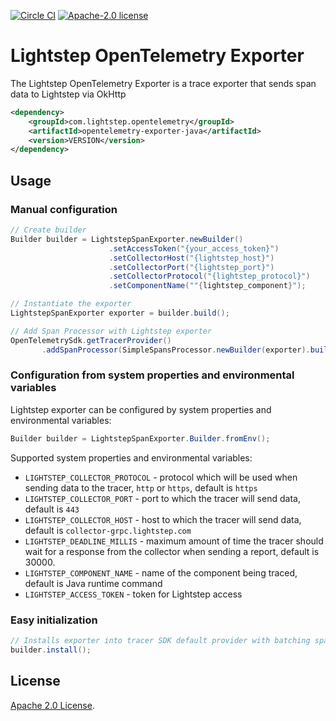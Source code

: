 [![Circle CI](https://circleci.com/gh/lightstep/opentelemetry-exporter-java.svg?style=shield)](https://circleci.com/gh/lightstep/opentelemetry-exporter-java) [![Apache-2.0 license](https://img.shields.io/badge/license-Apache%202.0-blue.svg)](https://opensource.org/licenses/Apache-2.0)

# Lightstep OpenTelemetry Exporter

The Lightstep OpenTelemetry Exporter is a trace exporter that sends span data to Lightstep via OkHttp

```xml
<dependency>
    <groupId>com.lightstep.opentelemetry</groupId>
    <artifactId>opentelemetry-exporter-java</artifactId>
    <version>VERSION</version>
</dependency>
```

## Usage

### Manual configuration

```java
// Create builder
Builder builder = LightstepSpanExporter.newBuilder()
                      .setAccessToken("{your_access_token}")
                      .setCollectorHost("{lightstep_host}")
                      .setCollectorPort("{lightstep_port}")
                      .setCollectorProtocol("{lightstep_protocol}")
                      .setComponentName(""{lightstep_component}");

// Instantiate the exporter
LightstepSpanExporter exporter = builder.build();

// Add Span Processor with Lightstep exporter
OpenTelemetrySdk.getTracerProvider()
       .addSpanProcessor(SimpleSpansProcessor.newBuilder(exporter).build());
```

### Configuration from system properties and environmental variables

Lightstep exporter can be configured by system properties and environmental variables:

```java
Builder builder = LightstepSpanExporter.Builder.fromEnv();
```

Supported system properties and environmental variables:

* `LIGHTSTEP_COLLECTOR_PROTOCOL` - protocol which will be used when sending data to the tracer, `http` or `https`, default is `https`
* `LIGHTSTEP_COLLECTOR_PORT` -  port to which the tracer will send data, default is `443`
* `LIGHTSTEP_COLLECTOR_HOST` -  host to which the tracer will send data, default is `collector-grpc.lightstep.com`
* `LIGHTSTEP_DEADLINE_MILLIS` - maximum amount of time the tracer should wait for a response from the collector when sending a report, default is 30000.
* `LIGHTSTEP_COMPONENT_NAME` - name of the component being traced, default is Java runtime command
* `LIGHTSTEP_ACCESS_TOKEN` - token for Lightstep access

### Easy initialization

```java
// Installs exporter into tracer SDK default provider with batching span processor.
builder.install();
```

## License

[Apache 2.0 License](./LICENSE).
